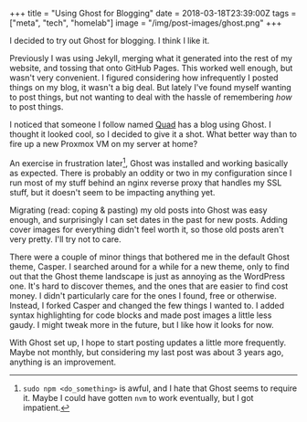 +++
title = "Using Ghost for Blogging"
date = 2018-03-18T23:39:00Z
tags = ["meta", "tech", "homelab"]
image = "/img/post-images/ghost.png"
+++

I decided to try out Ghost for blogging. I think I like it.

Previously I was using Jekyll, merging what it generated into the rest of my website, and tossing that onto GitHub Pages. This worked well enough, but wasn't very convenient. I figured considering how infrequently I posted things on my blog, it wasn't a big deal. But lately I've found myself wanting to post things, but not wanting to deal with the hassle of remembering _how_ to post things.

I noticed that someone I follow named [Quad](https://twitter.com/kuwaddo) has a blog using Ghost. I thought it looked cool, so I decided to give it a shot. What better way than to fire up a new Proxmox VM on my server at home?

An exercise in frustration later[^1], Ghost was installed and working basically as expected. There is probably an oddity or two in my configuration since I run most of my stuff behind an nginx reverse proxy that handles my SSL stuff, but it doesn't seem to be impacting anything yet.

Migrating (read: coping & pasting) my old posts into Ghost was easy enough, and surprisingly I can set dates in the past for new posts. Adding cover images for everything didn't feel worth it, so those old posts aren't very pretty. I'll try not to care.

There were a couple of minor things that bothered me in the default Ghost theme, Casper. I searched around for a while for a new theme, only to find out that the Ghost theme landscape is just as annoying as the WordPress one. It's hard to discover themes, and the ones that are easier to find cost money. I didn't particularly care for the ones I found, free or otherwise. Instead, I forked Casper and changed the few things I wanted to. I added syntax highlighting for code blocks and made post images a little less gaudy. I might tweak more in the future, but I like how it looks for now.

With Ghost set up, I hope to start posting updates a little more frequently. Maybe not monthly, but considering my last post was about 3 years ago, anything is an improvement.

[^1]: `sudo npm <do_something>` is awful, and I hate that Ghost seems to require it. Maybe I could have gotten `nvm` to work eventually, but I got impatient.
